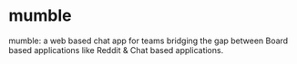 # mumble
mumble: a web based chat app for teams bridging the gap between Board based applications like Reddit & Chat based applications. 
